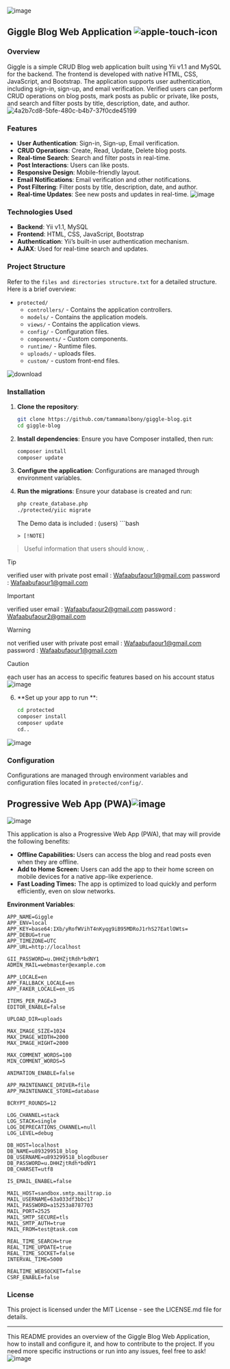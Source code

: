 ![image](https://github.com/user-attachments/assets/76036c21-1253-4583-9876-4befa843733b)

## Giggle Blog Web Application ![apple-touch-icon](https://github.com/user-attachments/assets/7bd5322d-6849-4e2e-89f6-7b967216d01a)


### Overview
Giggle is a simple CRUD Blog web application built using Yii v1.1 and MySQL for the backend. The frontend is developed with native HTML, CSS, JavaScript, and Bootstrap. The application supports user authentication, including sign-in, sign-up, and email verification. Verified users can perform CRUD operations on blog posts, mark posts as public or private, like posts, and search and filter posts by title, description, date, and author.
![4a2b7cd8-5bfe-480c-b4b7-37f0cde45199](https://github.com/user-attachments/assets/abdda14a-c9f3-4f05-826c-a35b75fefbd1)

### Features
- **User Authentication**: Sign-in, Sign-up, Email verification.
- **CRUD Operations**: Create, Read, Update, Delete blog posts.
- **Real-time Search**: Search and filter posts in real-time.
- **Post Interactions**: Users can like posts.
- **Responsive Design**: Mobile-friendly layout.
- **Email Notifications**: Email verification and other notifications.
- **Post Filtering**: Filter posts by title, description, date, and author.
- **Real-time Updates**: See new posts and updates in real-time.
![image](https://github.com/user-attachments/assets/b398d708-a9f6-4a90-a3e8-f08c9b94f58b)


### Technologies Used
- **Backend**: Yii v1.1, MySQL
- **Frontend**: HTML, CSS, JavaScript, Bootstrap
- **Authentication**: Yii’s built-in user authentication mechanism.
- **AJAX**: Used for real-time search and updates.

### Project Structure
Refer to the `files and directories structure.txt` for a detailed structure. Here is a brief overview:

- `protected/`
  - `controllers/` - Contains the application controllers.
  - `models/` - Contains the application models.
  - `views/` - Contains the application views.
  - `config/` - Configuration files.
  - `components/` - Custom components.
  - `runtime/` - Runtime files.
  - `uploads/` - uploads files.
  - `custom/` - custom front-end files.
    
![download](https://github.com/user-attachments/assets/2d562fa7-0fa2-465a-a44f-d603e1b87f65)

### Installation

1. **Clone the repository**:
    ```bash
    git clone https://github.com/tammamalbony/giggle-blog.git
    cd giggle-blog
    ```

2. **Install dependencies**:
    Ensure you have Composer installed, then run:
    ```bash
    composer install
    composer update
    ```

3. **Configure the application**:
    Configurations are managed through environment variables.

4. **Run the migrations**:
    Ensure your database is created and run:
    ```bash
    php create_database.php
    ./protected/yiic migrate
    ```
    The Demo data is included : (users)
       ```bash
   
    ```
    > [!NOTE]
> Useful information that users should know, .

> [!TIP]
> verified user with private post
> email : Wafaabufaour1@gmail.com
> password : Wafaabufaour1@gmail.com

> [!IMPORTANT]
> verified user
> email : Wafaabufaour2@gmail.com
> password : Wafaabufaour2@gmail.com

> [!WARNING]
> not verified user with private post
> email : Wafaabufaour1@gmail.com
> password : Wafaabufaour1@gmail.com

> [!CAUTION]
> each user has an access to specific features based on his account status
![image](https://github.com/user-attachments/assets/a1c57602-14c7-48fb-bf68-1da75707e0e4)


6. **Set up your app to run **:
    ```bash
    cd protected
    composer install
    composer update
    cd..
    ```
![image](https://github.com/user-attachments/assets/ec633153-5a20-4722-af6f-dfdacbb87d29)

### Configuration
Configurations are managed through environment variables and configuration files located in `protected/config/`.


## Progressive Web App (PWA)![image](https://github.com/user-attachments/assets/633f27e8-f90a-4399-a4d7-2aef57388b7d)

![image](https://github.com/user-attachments/assets/d96e4250-9c2b-42d0-96b5-0fd980c15b74)

This application is also a Progressive Web App (PWA), that may will provide the following benefits:

- **Offline Capabilities:** Users can access the blog and read posts even when they are offline.
- **Add to Home Screen:** Users can add the app to their home screen on mobile devices for a native app-like experience.
- **Fast Loading Times:** The app is optimized to load quickly and perform efficiently, even on slow networks.

**Environment Variables**:
```
APP_NAME=Giggle
APP_ENV=local
APP_KEY=base64:IXb/yRofWVihT4nKyqg9iB95MDRoJ1rhS27EatlOWts=
APP_DEBUG=true
APP_TIMEZONE=UTC
APP_URL=http://localhost

GII_PASSWORD=u.DHHZjtRdh*bdNY1
ADMIN_MAIL=webmaster@example.com

APP_LOCALE=en
APP_FALLBACK_LOCALE=en
APP_FAKER_LOCALE=en_US

ITEMS_PER_PAGE=3
EDITOR_ENABLE=false

UPLOAD_DIR=uploads

MAX_IMAGE_SIZE=1024
MAX_IMAGE_WIDTH=2000
MAX_IMAGE_HIGHT=2000

MAX_COMMENT_WORDS=100
MIN_COMMENT_WORDS=5

ANIMATION_ENABLE=false

APP_MAINTENANCE_DRIVER=file
APP_MAINTENANCE_STORE=database

BCRYPT_ROUNDS=12

LOG_CHANNEL=stack
LOG_STACK=single
LOG_DEPRECATIONS_CHANNEL=null
LOG_LEVEL=debug

DB_HOST=localhost
DB_NAME=u893299518_blog
DB_USERNAME=u893299518_blogdbuser
DB_PASSWORD=u.DHHZjtRdh*bdNY1
DB_CHARSET=utf8

IS_EMAIL_ENABEL=false

MAIL_HOST=sandbox.smtp.mailtrap.io
MAIL_USERNAME=63a033df3bbc17
MAIL_PASSWORD=a15253a8787703
MAIL_PORT=2525
MAIL_SMTP_SECURE=tls
MAIL_SMTP_AUTH=true
MAIL_FROM=test@task.com

REAL_TIME_SEARCH=true
REAL_TIME_UPDATE=true
REAL_TIME_SOCKET=false
INTERVAL_TIME=5000

REALTIME_WEBSOCKET=false
CSRF_ENABLE=false
```



### License
This project is licensed under the MIT License - see the LICENSE.md file for details.

---

This README provides an overview of the Giggle Blog Web Application, how to install and configure it, and how to contribute to the project. If you need more specific instructions or run into any issues, feel free to ask!
![image](https://github.com/user-attachments/assets/b75dc94d-1506-48e2-a171-805e85a148d3)
